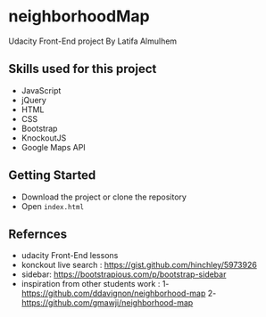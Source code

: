 # neighborhoodMap
Udacity Front-End project
By Latifa Almulhem

## Skills used for this project
- JavaScript
- jQuery
- HTML
- CSS
- Bootstrap
- KnockoutJS
- Google Maps API

## Getting Started

- Download the project or clone the repository
- Open `index.html`

## Refernces 
- udacity Front-End lessons 
- konckout live search : https://gist.github.com/hinchley/5973926
- sidebar: https://bootstrapious.com/p/bootstrap-sidebar
- inspiration from other students work :
1-https://github.com/ddavignon/neighborhood-map
2-https://github.com/gmawji/neighborhood-map

